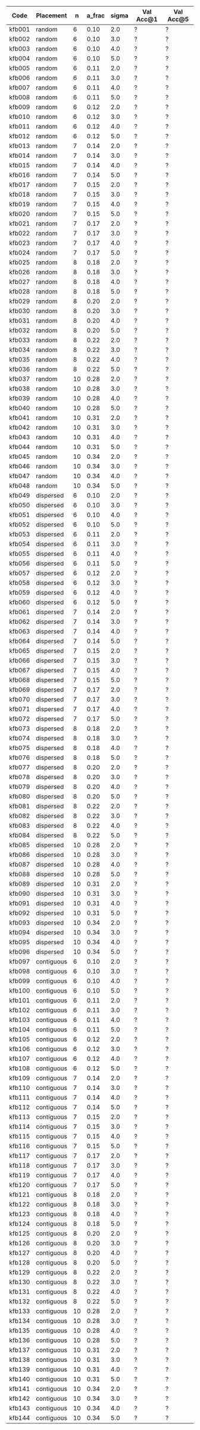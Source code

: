 | Code | Placement | n | a_frac | sigma | Val Acc@1 | Val Acc@5 |
|------|-----------|---|--------|-------|-----------|-----------|
| kfb001 | random | 6 | 0.10 | 2.0 | ? | ? |
| kfb002 | random | 6 | 0.10 | 3.0 | ? | ? |
| kfb003 | random | 6 | 0.10 | 4.0 | ? | ? |
| kfb004 | random | 6 | 0.10 | 5.0 | ? | ? |
| kfb005 | random | 6 | 0.11 | 2.0 | ? | ? |
| kfb006 | random | 6 | 0.11 | 3.0 | ? | ? |
| kfb007 | random | 6 | 0.11 | 4.0 | ? | ? |
| kfb008 | random | 6 | 0.11 | 5.0 | ? | ? |
| kfb009 | random | 6 | 0.12 | 2.0 | ? | ? |
| kfb010 | random | 6 | 0.12 | 3.0 | ? | ? |
| kfb011 | random | 6 | 0.12 | 4.0 | ? | ? |
| kfb012 | random | 6 | 0.12 | 5.0 | ? | ? |
| kfb013 | random | 7 | 0.14 | 2.0 | ? | ? |
| kfb014 | random | 7 | 0.14 | 3.0 | ? | ? |
| kfb015 | random | 7 | 0.14 | 4.0 | ? | ? |
| kfb016 | random | 7 | 0.14 | 5.0 | ? | ? |
| kfb017 | random | 7 | 0.15 | 2.0 | ? | ? |
| kfb018 | random | 7 | 0.15 | 3.0 | ? | ? |
| kfb019 | random | 7 | 0.15 | 4.0 | ? | ? |
| kfb020 | random | 7 | 0.15 | 5.0 | ? | ? |
| kfb021 | random | 7 | 0.17 | 2.0 | ? | ? |
| kfb022 | random | 7 | 0.17 | 3.0 | ? | ? |
| kfb023 | random | 7 | 0.17 | 4.0 | ? | ? |
| kfb024 | random | 7 | 0.17 | 5.0 | ? | ? |
| kfb025 | random | 8 | 0.18 | 2.0 | ? | ? |
| kfb026 | random | 8 | 0.18 | 3.0 | ? | ? |
| kfb027 | random | 8 | 0.18 | 4.0 | ? | ? |
| kfb028 | random | 8 | 0.18 | 5.0 | ? | ? |
| kfb029 | random | 8 | 0.20 | 2.0 | ? | ? |
| kfb030 | random | 8 | 0.20 | 3.0 | ? | ? |
| kfb031 | random | 8 | 0.20 | 4.0 | ? | ? |
| kfb032 | random | 8 | 0.20 | 5.0 | ? | ? |
| kfb033 | random | 8 | 0.22 | 2.0 | ? | ? |
| kfb034 | random | 8 | 0.22 | 3.0 | ? | ? |
| kfb035 | random | 8 | 0.22 | 4.0 | ? | ? |
| kfb036 | random | 8 | 0.22 | 5.0 | ? | ? |
| kfb037 | random | 10 | 0.28 | 2.0 | ? | ? |
| kfb038 | random | 10 | 0.28 | 3.0 | ? | ? |
| kfb039 | random | 10 | 0.28 | 4.0 | ? | ? |
| kfb040 | random | 10 | 0.28 | 5.0 | ? | ? |
| kfb041 | random | 10 | 0.31 | 2.0 | ? | ? |
| kfb042 | random | 10 | 0.31 | 3.0 | ? | ? |
| kfb043 | random | 10 | 0.31 | 4.0 | ? | ? |
| kfb044 | random | 10 | 0.31 | 5.0 | ? | ? |
| kfb045 | random | 10 | 0.34 | 2.0 | ? | ? |
| kfb046 | random | 10 | 0.34 | 3.0 | ? | ? |
| kfb047 | random | 10 | 0.34 | 4.0 | ? | ? |
| kfb048 | random | 10 | 0.34 | 5.0 | ? | ? |
| kfb049 | dispersed | 6 | 0.10 | 2.0 | ? | ? |
| kfb050 | dispersed | 6 | 0.10 | 3.0 | ? | ? |
| kfb051 | dispersed | 6 | 0.10 | 4.0 | ? | ? |
| kfb052 | dispersed | 6 | 0.10 | 5.0 | ? | ? |
| kfb053 | dispersed | 6 | 0.11 | 2.0 | ? | ? |
| kfb054 | dispersed | 6 | 0.11 | 3.0 | ? | ? |
| kfb055 | dispersed | 6 | 0.11 | 4.0 | ? | ? |
| kfb056 | dispersed | 6 | 0.11 | 5.0 | ? | ? |
| kfb057 | dispersed | 6 | 0.12 | 2.0 | ? | ? |
| kfb058 | dispersed | 6 | 0.12 | 3.0 | ? | ? |
| kfb059 | dispersed | 6 | 0.12 | 4.0 | ? | ? |
| kfb060 | dispersed | 6 | 0.12 | 5.0 | ? | ? |
| kfb061 | dispersed | 7 | 0.14 | 2.0 | ? | ? |
| kfb062 | dispersed | 7 | 0.14 | 3.0 | ? | ? |
| kfb063 | dispersed | 7 | 0.14 | 4.0 | ? | ? |
| kfb064 | dispersed | 7 | 0.14 | 5.0 | ? | ? |
| kfb065 | dispersed | 7 | 0.15 | 2.0 | ? | ? |
| kfb066 | dispersed | 7 | 0.15 | 3.0 | ? | ? |
| kfb067 | dispersed | 7 | 0.15 | 4.0 | ? | ? |
| kfb068 | dispersed | 7 | 0.15 | 5.0 | ? | ? |
| kfb069 | dispersed | 7 | 0.17 | 2.0 | ? | ? |
| kfb070 | dispersed | 7 | 0.17 | 3.0 | ? | ? |
| kfb071 | dispersed | 7 | 0.17 | 4.0 | ? | ? |
| kfb072 | dispersed | 7 | 0.17 | 5.0 | ? | ? |
| kfb073 | dispersed | 8 | 0.18 | 2.0 | ? | ? |
| kfb074 | dispersed | 8 | 0.18 | 3.0 | ? | ? |
| kfb075 | dispersed | 8 | 0.18 | 4.0 | ? | ? |
| kfb076 | dispersed | 8 | 0.18 | 5.0 | ? | ? |
| kfb077 | dispersed | 8 | 0.20 | 2.0 | ? | ? |
| kfb078 | dispersed | 8 | 0.20 | 3.0 | ? | ? |
| kfb079 | dispersed | 8 | 0.20 | 4.0 | ? | ? |
| kfb080 | dispersed | 8 | 0.20 | 5.0 | ? | ? |
| kfb081 | dispersed | 8 | 0.22 | 2.0 | ? | ? |
| kfb082 | dispersed | 8 | 0.22 | 3.0 | ? | ? |
| kfb083 | dispersed | 8 | 0.22 | 4.0 | ? | ? |
| kfb084 | dispersed | 8 | 0.22 | 5.0 | ? | ? |
| kfb085 | dispersed | 10 | 0.28 | 2.0 | ? | ? |
| kfb086 | dispersed | 10 | 0.28 | 3.0 | ? | ? |
| kfb087 | dispersed | 10 | 0.28 | 4.0 | ? | ? |
| kfb088 | dispersed | 10 | 0.28 | 5.0 | ? | ? |
| kfb089 | dispersed | 10 | 0.31 | 2.0 | ? | ? |
| kfb090 | dispersed | 10 | 0.31 | 3.0 | ? | ? |
| kfb091 | dispersed | 10 | 0.31 | 4.0 | ? | ? |
| kfb092 | dispersed | 10 | 0.31 | 5.0 | ? | ? |
| kfb093 | dispersed | 10 | 0.34 | 2.0 | ? | ? |
| kfb094 | dispersed | 10 | 0.34 | 3.0 | ? | ? |
| kfb095 | dispersed | 10 | 0.34 | 4.0 | ? | ? |
| kfb096 | dispersed | 10 | 0.34 | 5.0 | ? | ? |
| kfb097 | contiguous | 6 | 0.10 | 2.0 | ? | ? |
| kfb098 | contiguous | 6 | 0.10 | 3.0 | ? | ? |
| kfb099 | contiguous | 6 | 0.10 | 4.0 | ? | ? |
| kfb100 | contiguous | 6 | 0.10 | 5.0 | ? | ? |
| kfb101 | contiguous | 6 | 0.11 | 2.0 | ? | ? |
| kfb102 | contiguous | 6 | 0.11 | 3.0 | ? | ? |
| kfb103 | contiguous | 6 | 0.11 | 4.0 | ? | ? |
| kfb104 | contiguous | 6 | 0.11 | 5.0 | ? | ? |
| kfb105 | contiguous | 6 | 0.12 | 2.0 | ? | ? |
| kfb106 | contiguous | 6 | 0.12 | 3.0 | ? | ? |
| kfb107 | contiguous | 6 | 0.12 | 4.0 | ? | ? |
| kfb108 | contiguous | 6 | 0.12 | 5.0 | ? | ? |
| kfb109 | contiguous | 7 | 0.14 | 2.0 | ? | ? |
| kfb110 | contiguous | 7 | 0.14 | 3.0 | ? | ? |
| kfb111 | contiguous | 7 | 0.14 | 4.0 | ? | ? |
| kfb112 | contiguous | 7 | 0.14 | 5.0 | ? | ? |
| kfb113 | contiguous | 7 | 0.15 | 2.0 | ? | ? |
| kfb114 | contiguous | 7 | 0.15 | 3.0 | ? | ? |
| kfb115 | contiguous | 7 | 0.15 | 4.0 | ? | ? |
| kfb116 | contiguous | 7 | 0.15 | 5.0 | ? | ? |
| kfb117 | contiguous | 7 | 0.17 | 2.0 | ? | ? |
| kfb118 | contiguous | 7 | 0.17 | 3.0 | ? | ? |
| kfb119 | contiguous | 7 | 0.17 | 4.0 | ? | ? |
| kfb120 | contiguous | 7 | 0.17 | 5.0 | ? | ? |
| kfb121 | contiguous | 8 | 0.18 | 2.0 | ? | ? |
| kfb122 | contiguous | 8 | 0.18 | 3.0 | ? | ? |
| kfb123 | contiguous | 8 | 0.18 | 4.0 | ? | ? |
| kfb124 | contiguous | 8 | 0.18 | 5.0 | ? | ? |
| kfb125 | contiguous | 8 | 0.20 | 2.0 | ? | ? |
| kfb126 | contiguous | 8 | 0.20 | 3.0 | ? | ? |
| kfb127 | contiguous | 8 | 0.20 | 4.0 | ? | ? |
| kfb128 | contiguous | 8 | 0.20 | 5.0 | ? | ? |
| kfb129 | contiguous | 8 | 0.22 | 2.0 | ? | ? |
| kfb130 | contiguous | 8 | 0.22 | 3.0 | ? | ? |
| kfb131 | contiguous | 8 | 0.22 | 4.0 | ? | ? |
| kfb132 | contiguous | 8 | 0.22 | 5.0 | ? | ? |
| kfb133 | contiguous | 10 | 0.28 | 2.0 | ? | ? |
| kfb134 | contiguous | 10 | 0.28 | 3.0 | ? | ? |
| kfb135 | contiguous | 10 | 0.28 | 4.0 | ? | ? |
| kfb136 | contiguous | 10 | 0.28 | 5.0 | ? | ? |
| kfb137 | contiguous | 10 | 0.31 | 2.0 | ? | ? |
| kfb138 | contiguous | 10 | 0.31 | 3.0 | ? | ? |
| kfb139 | contiguous | 10 | 0.31 | 4.0 | ? | ? |
| kfb140 | contiguous | 10 | 0.31 | 5.0 | ? | ? |
| kfb141 | contiguous | 10 | 0.34 | 2.0 | ? | ? |
| kfb142 | contiguous | 10 | 0.34 | 3.0 | ? | ? |
| kfb143 | contiguous | 10 | 0.34 | 4.0 | ? | ? |
| kfb144 | contiguous | 10 | 0.34 | 5.0 | ? | ? |
